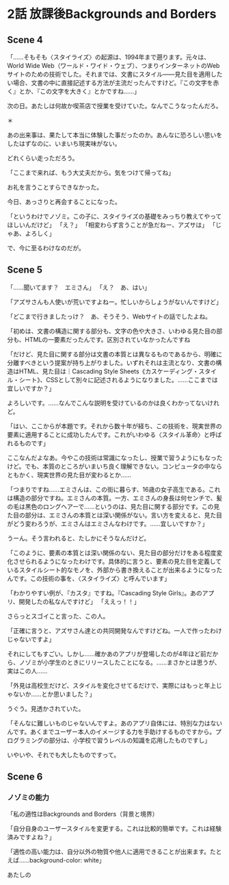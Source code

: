 # 2話 放課後Backgrounds and Borders

## Scene 4
「……そもそも〈スタイライズ〉の起源は、1994年まで遡ります。元々は、World Wide Web（ワールド・ワイド・ウェブ）、つまりインターネットのWebサイトのための技術でした。それまでは、文書にスタイル――見た目を適用したい場合、文書の中に直接記述する方法が主流だったんですけど。『この文字を赤く』とか、『この文字を大きく』とかですね……」

次の日。あたしは何故か喫茶店で授業を受けていた。なんでこうなったんだろ。

＊

あの出来事は、果たして本当に体験した事だったのか。あんなに恐ろしい思いをしたはずなのに、いまいち現実味がない。

どれくらい走っただろう。

「ここまで来れば、もう大丈夫だから。気をつけて帰ってね」

お礼を言うことすらできなかった。

今日、あっさりと再会することになった。

「というわけでノゾミ。この子に、スタイライズの基礎をみっちり教えてやってほしいんだけど」
「え？」
「相変わらず言うことが急だねー、アズサは」
「じゃあ、よろしく」


で、今に至るわけなのだが。

## Scene 5

「……聞いてます？　エミさん」
「え？　あ、はい」

「アズサさんも人使いが荒いですよねー。忙しいからしょうがないんですけど」

「どこまで行きましたっけ？　あ、そうそう、Webサイトの話でしたよね。

「初めは、文書の構造に関する部分も、文字の色や大きさ、いわゆる見た目の部分も、HTMLの一要素だったんです。区別されていなかったんですね

「だけど、見た目に関する部分は文書の本質とは異なるものであるから、明確に分離すべきという提案が持ち上がりました。いずれそれは主流となり、文書の構造はHTML、見た目は｜Cascading Style Sheets《カスケーディング・スタイル・シート》、CSSとして別々に記述されるようになりました。……ここまでは宜しいですか？」

よろしいです。……なんでこんな説明を受けているのかは良くわかってないけれど。

「はい、ここからが本題です。それから数十年が経ち、この技術を、現実世界の要素に適用することに成功したんです。これがいわゆる〈スタイル革命〉と呼ばれるものです」

ここなんだよなあ。今やこの技術は常識になったし、授業で習うようにもなったけど。でも、本質のところがいまいち良く理解できない。コンピュータの中ならともかく、現実世界の見た目が変わるとか……

「つまりですね……エミさんは、この街に暮らす、16歳の女子高生である。これは構造の部分ですね。エミさんの本質。一方、エミさんの身長は何センチで、髪の毛は黒色のロングヘアーで……というのは、見た目に関する部分です。この見た目の部分は、エミさんの本質とは深い関係がない。言い方を変えると、見た目がどう変わろうが、エミさんはエミさんなわけです。……宜しいですか？」

うーん。そう言われると、たしかにそうなんだけど。

「このように、要素の本質とは深い関係のない、見た目の部分だけをある程度変化させられるようになったわけです。具体的に言うと、要素の見た目を定義しているスタイルシート的なモノを、外部から書き換えることが出来るようになったんです。この技術の事を、〈スタイライズ〉と呼んでいます」

「わかりやすい例が、『カスタ』ですね。『Cascading Style Girls』。あのアプリ、開発したの私なんですけど」
「ええっ！！」

さらっとスゴイこと言った、この人。

「正確に言うと、アズサさん達との共同開発なんですけどね。一人で作ったわけじゃないですよ」

それにしてもすごい。しかし……確かあのアプリが登場したのが4年ほど前だから、ノゾミが小学生のときにリリースしたことになる。……まさかとは思うが、実はこの人……

「外見は高校生だけど、スタイルを変化させてるだけで、実際にはもっと年上じゃないか……とか思いました？」

うぐう。見透かされていた。

「そんなに難しいものじゃないんですよ。あのアプリ自体には、特別な力はないんです。あくまでユーザー本人のイメージする力を手助けするものですから。プログラミングの部分は、小学校で習うレベルの知識を応用したものですし」

いやいや、それでも大したものですって。


## Scene 6

### ノゾミの能力

「私の適性はBackgrounds and Borders（背景と境界）

「自分自身のユーザースタイルを変更する。これは比較的簡単です。これは経験済みですよね？」

「適性の高い能力は、自分以外の物質や他人に適用できることが出来ます。たとえば……background-color: white」

あたしの





<!--stackedit_data:
eyJoaXN0b3J5IjpbLTEyNDExODY4OTksLTEwOTI0MTE4MzUsLT
M4NDUxNjQ0NCwtOTYxODg2NTkxLC0xNTEzMTgxMzgyLDIyMjUy
NzkxMiwtMTQ0NTkzMjE3OCwxNDQwNDEwNjA0LC0xOTkyNjYzMz
k1LC0xMzQ4MjcwMTA0LDYyMTE4MTMxOCwtMjk4NDI4NDkwLC0x
MDkyNTk5NjE4LDE2NTIyMTEwMzMsLTE2NjAzODE0MTgsMjYyND
U3NDM5LDExMDU1NTIzMDQsLTE3OTA3OTUyMDYsMTg3NDM4MTg5
NCw5OTM3ODMzMjNdfQ==
-->